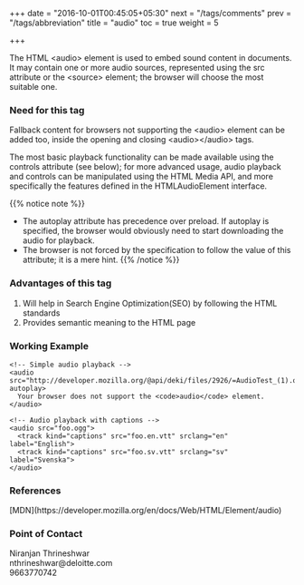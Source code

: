 +++
date = "2016-10-01T00:45:05+05:30"
next = "/tags/comments"
prev = "/tags/abbreviation"
title = "audio"
toc = true
weight = 5

+++

The HTML <span class='tag-span'>&lt;audio&gt;</span> element is used to embed sound content in documents. It may contain one or more audio sources, represented using the src attribute or the <span class='tag-span'>&lt;source&gt;</span> element; the browser will choose the most suitable one.

<h3>Need for this tag</h3>
Fallback content for browsers not supporting the <span class='tag-span'>&lt;audio&gt;</span> element can be added too, inside the opening and closing <span class='tag-span'>&lt;audio&gt;</span><span class='tag-span'>&lt;/audio&gt;</span> tags.

The most basic playback functionality can be made available using the controls attribute (see below); for more advanced usage, audio playback and controls can be manipulated using the HTML Media API, and more specifically the features defined in the HTMLAudioElement interface.

{{% notice note %}}
  * The autoplay attribute has precedence over preload. If autoplay is specified, the browser would obviously need to start downloading the audio for playback.
  * The browser is not forced by the specification to follow the value of this attribute; it is a mere hint.
{{% /notice %}}

<h3>Advantages of this tag</h3>
<ol>
  <li>Will help in Search Engine Optimization(SEO) by following the HTML standards</li>
  <li>Provides semantic meaning to the HTML page</li>
</ol>

<h3>Working Example</h3>

    <!-- Simple audio playback -->
    <audio src="http://developer.mozilla.org/@api/deki/files/2926/=AudioTest_(1).ogg" autoplay>
      Your browser does not support the <code>audio</code> element.
    </audio>

    <!-- Audio playback with captions -->
    <audio src="foo.ogg">
      <track kind="captions" src="foo.en.vtt" srclang="en" label="English">
      <track kind="captions" src="foo.sv.vtt" srclang="sv" label="Svenska">
    </audio>

<h3>References</h3>
[MDN](https://developer.mozilla.org/en/docs/Web/HTML/Element/audio)

<h3>Point of Contact</h3>
Niranjan Thrineshwar <br>
nthrineshwar@deloitte.com <br>
9663770742
